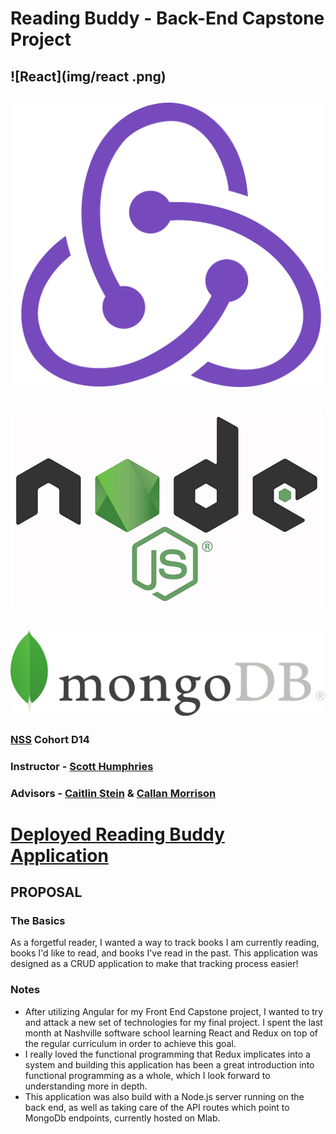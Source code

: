 # Reading Buddy - Back-End Capstone Project
## ![React](img/react .png)
## ![Redux](img/redux.png)
## ![Nodejs](img/nodejs.png)
## ![Mongo](img/mongo.png)
### [NSS](http://nashvillesoftwareschool.com/) Cohort D14
### Instructor - [Scott Humphries](https://github.com/sscotth) 
### Advisors - [Caitlin Stein](https://github.com/C-Stein) & [Callan Morrison](https://github.com/morecallan)

# [Deployed Reading Buddy Application](https://reading-buddy.herokuapp.com/)

## PROPOSAL
### The Basics
As a forgetful reader, I wanted a way to track books I am currently reading, books I'd like to read, and books I've read in the past. This application was designed as a CRUD application to make that tracking process easier!

### Notes
- After utilizing Angular for my Front End Capstone project, I wanted to try and attack a new set of technologies for my final project. I spent the last month at Nashville software school learning React and Redux on top of the regular curriculum in order to achieve this goal.
- I really loved the functional programming that Redux implicates into a system and building this application has been a great introduction into functional programming as a whole, which I look forward to understanding more in depth.
- This application was also build with a Node.js server running on the back end, as well as taking care of the API routes which point to MongoDb endpoints, currently hosted on Mlab.
